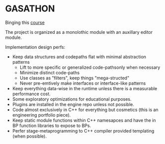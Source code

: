 # GASATHON

Binging this [course](https://www.udemy.com/course/unreal-engine-5-gas-top-down-rpg/)

The project is organized as a monolothic module with an auxillary editor module.

Implementation design perfs:

* Keep data structures and codepaths flat with minimal abstraction patterns
  * Lift to more specific or generalized code-pathsonly when necessary
  * Minimize distinct code-paths
  * Use classes as "filters", keep things "mega-structed"
  * Never pre-emtively make interfaces or interface-like patterns
* Keep everything data-wise in the runtime unless there is a measurable performance cost.
* Some exploratory optimizations for educational purposes.
* Plugins are installed in the engine repo unless not possible.
* Code almost exclusively in C++ for everything but cosmetics (this is an engineering portfolio piece).
* Keep static module functions within C++ namesapces and have the in BP function libraries to expose to BPs.
* Perfer stage-metaprogramming to C++ compiler provided templating (when possible).
